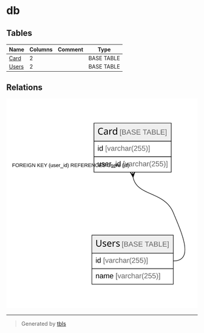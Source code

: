 # db

## Tables

| Name              | Columns | Comment | Type       |
| ----------------- | ------- | ------- | ---------- |
| [Card](Card.md)   | 2       |         | BASE TABLE |
| [Users](Users.md) | 2       |         | BASE TABLE |

## Relations

![er](schema.svg)

---

> Generated by [tbls](https://github.com/k1LoW/tbls)
